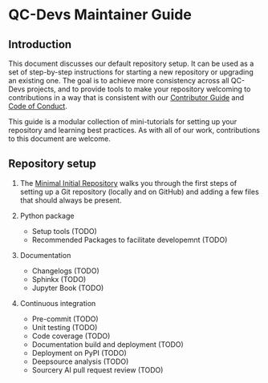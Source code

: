 # QC-Devs Maintainer Guide

## Introduction

This document discusses our default repository setup.
It can be used as a set of step-by-step instructions for starting a new repository
or upgrading an existing one.
The goal is to achieve more consistency across all QC-Devs projects,
and to provide tools to make your repository welcoming to contributions
in a way that is consistent with our
[Contributor Guide](CONTRIBUTING.md) and [Code of Conduct](CODE_OF_CONDUCT.md).

This guide is a modular collection of mini-tutorials
for setting up your repository and learning best practices.
As with all of our work, contributions to this document are welcome.

## Repository setup

1. The [Minimal Initial Repository](maintaining/minimal.md) walks you through the first steps
   of setting up a Git repository (locally and on GitHub)
   and adding a few files that should always be present.

2. Python package
    - Setup tools (TODO)
    - Recommended Packages to facilitate developemnt (TODO)

3. Documentation
    - Changelogs (TODO)
    - Sphinkx (TODO)
    - Jupyter Book (TODO)

4. Continuous integration
    - Pre-commit (TODO)
    - Unit testing (TODO)
    - Code coverage (TODO)
    - Documentation build and deployment (TODO)
    - Deployment on PyPI (TODO)
    - Deepsource analysis (TODO)
    - Sourcery AI pull request review (TODO)
